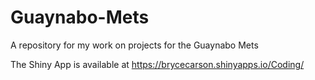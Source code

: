 # Guaynabo-Mets
A repository for my work on projects for the Guaynabo Mets

The Shiny App is available at https://brycecarson.shinyapps.io/Coding/
